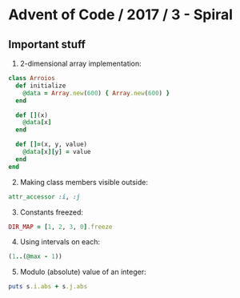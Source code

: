 # Advent of Code / 2017 / 3 - Spiral

## Important stuff

1. 2-dimensional array implementation:
```ruby
class Arroios
  def initialize
    @data = Array.new(600) { Array.new(600) }
  end

  def [](x)
    @data[x]
  end

  def []=(x, y, value)
    @data[x][y] = value
  end
end
```

2. Making class members visible outside:
```ruby
attr_accessor :i, :j
```

3. Constants freezed:
```ruby
DIR_MAP = [1, 2, 3, 0].freeze
```

4. Using intervals on each:
```ruby
(1..(@max - 1))
```

5. Modulo (absolute) value of an integer:
```ruby
puts s.i.abs + s.j.abs
```
